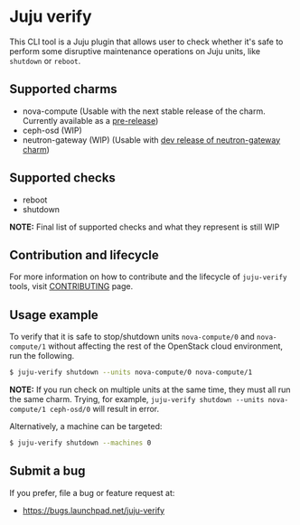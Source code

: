 # Juju verify

This CLI tool is a Juju plugin that allows user to check whether it's safe
to perform some disruptive maintenance operations on Juju units, like `shutdown`
or `reboot`.

## Supported charms

* nova-compute (Usable with the next stable release of the charm. Currently available as a [pre-release](https://jaas.ai/u/openstack-charmers-next/nova-compute/562))
* ceph-osd (WIP)
* neutron-gateway (WIP) (Usable with [dev release of neutron-gateway charm](https://jaas.ai/u/martin-kalcok/neutron-gateway/1))

## Supported checks

* reboot
* shutdown

**NOTE:** Final list of supported checks and what they represent is still WIP

## Contribution and lifecycle

For more information on how to contribute and the lifecycle of ``juju-verify`` tools,
visit [CONTRIBUTING] page.

## Usage example

To verify that it is safe to stop/shutdown units `nova-compute/0` and
`nova-compute/1` without affecting the rest of the OpenStack cloud environment,
run the following.

```bash
$ juju-verify shutdown --units nova-compute/0 nova-compute/1
```

**NOTE:** If you run check on multiple units at the same time, they must all run
the same charm. Trying, for example, `juju-verify shutdown --units nova-compute/1
ceph-osd/0` will result in error.

Alternatively, a machine can be targeted:

```bash
$ juju-verify shutdown --machines 0
```

## Submit a bug

If you prefer, file a bug or feature request at:

* https://bugs.launchpad.net/juju-verify


[CONTRIBUTING]: https://juju-verify.readthedocs.io/en/latest/contributing.html
